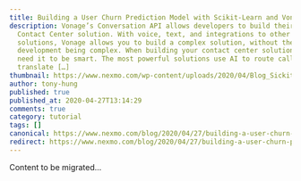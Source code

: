 ```yaml
---
title: Building a User Churn Prediction Model with Scikit-Learn and Vonage
description: Vonage’s Conversation API allows developers to build their own
  Contact Center solution. With voice, text, and integrations to other
  solutions, Vonage allows you to build a complex solution, without the
  development being complex. When building your contact center solution, you
  need it to be smart. The most powerful solutions use AI to route calls,
  translate […]
thumbnail: https://www.nexmo.com/wp-content/uploads/2020/04/Blog_Sickit-Learn_Python_1200x600.png
author: tony-hung
published: true
published_at: 2020-04-27T13:14:29
comments: true
category: tutorial
tags: []
canonical: https://www.nexmo.com/blog/2020/04/27/building-a-user-churn-prediction-model-with-scikit-learn-and-vonage-dr
redirect: https://www.nexmo.com/blog/2020/04/27/building-a-user-churn-prediction-model-with-scikit-learn-and-vonage-dr
---
```

Content to be migrated...